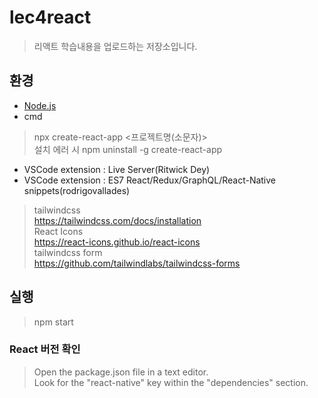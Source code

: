 # lec4react

> 리액트 학습내용을 업로드하는 저장소입니다.

## 환경
- [Node.js](https://nodejs.org/en/download)
- cmd
> npx create-react-app <프로젝트명(소문자)><br/>
> 설치 에러 시 npm uninstall -g create-react-app<br/>
- VSCode extension : Live Server(Ritwick Dey)
- VSCode extension : ES7 React/Redux/GraphQL/React-Native snippets(rodrigovallades)<br/>
> tailwindcss<br/>
> https://tailwindcss.com/docs/installation<br/>
> React Icons <br/>
> https://react-icons.github.io/react-icons<br/>
> tailwindcss form<br/>
> https://github.com/tailwindlabs/tailwindcss-forms<br/>

## 실행

> npm start

### React 버전 확인

> Open the package.json file in a text editor.<br/>
> Look for the "react-native" key within the "dependencies" section.
